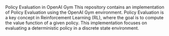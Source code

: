 Policy Evaluation in OpenAI Gym
This repository contains an implementation of Policy Evaluation using the OpenAI Gym environment. Policy Evaluation is a key concept in Reinforcement Learning (RL), where the goal is to compute the value function of a given policy. This implementation focuses on evaluating a deterministic policy in a discrete state environment.
